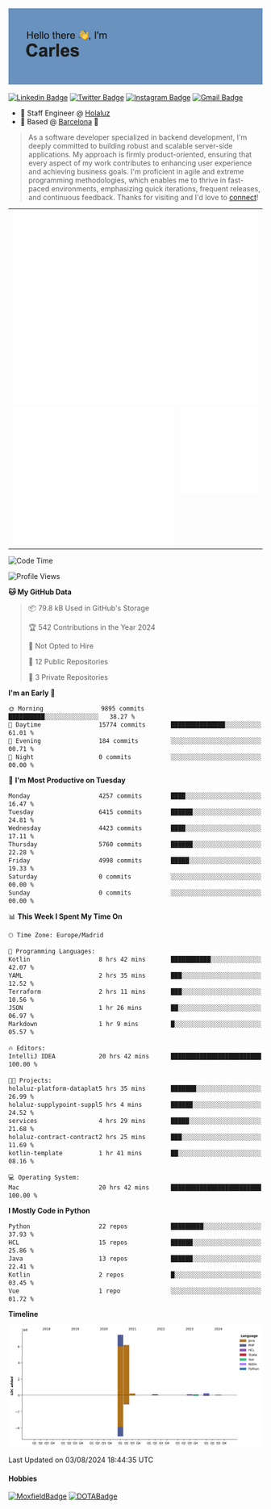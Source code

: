 <img src="header.png" alt="header">

[![Linkedin Badge](https://img.shields.io/badge/-cdespona-blue?style=flat&logo=Linkedin&logoColor=white&link=https://www.linkedin.com/in/carles-david-espona-casas-56219b11/)](https://www.linkedin.com/in/carles-david-espona-casas-56219b11/)
[![Twitter Badge](https://img.shields.io/badge/-@__cdespona-1ca0f1?style=flat&labelColor=1ca0f1&logo=twitter&logoColor=white&link=https://twitter.com/CDEspona)](https://twitter.com/CDEspona)
[![Instagram Badge](https://img.shields.io/badge/-@__cdespona-purple?style=flat&logo=instagram&logoColor=white&link=https://www.instagram.com/cdespona/)](https://www.instagram.com/cdespona/)
[![Gmail Badge](https://img.shields.io/badge/-cdespona-c14438?style=flat&logo=Gmail&logoColor=white&link=mailto:cdespona@gmail.com)](mailto:cdespona@gmail.com)

* 🔭 Staff Engineer @ [Holaluz](https://holaluz.com)
* 🏡 Based @ [Barcelona](https://www.google.es/maps/place/Barcelona) 💜

> As a software developer specialized in backend development, I'm deeply committed to building robust and scalable server-side applications. My approach is firmly product-oriented, ensuring that every aspect of my work contributes to enhancing user experience and achieving business goals. I'm proficient in agile and extreme programming methodologies, which enables me to thrive in fast-paced environments, emphasizing quick iterations, frequent releases, and continuous feedback. Thanks for visiting and I'd love to [connect](https://www.linkedin.com/in/carles-david-espona-casas-56219b11/)!

<table style="border-collapse: collapse; border: none;"> 
  <tbody>
  <tr style="border: none;">
    <td colspan="2" style="border: none; vertical-align: top;">
      <img src="summary.svg" alt="summary">
      <img src="activity-community.svg" alt="act-comm">
      <img src="repositories.svg" alt="repo">
    </td>
  </tr>
  <tr>
    <td style="border: none; vertical-align: top;">
      <img src="metrics.plugin.isocalendar.fullyear.svg" alt="calendar">
      <img src="topics.svg" alt="topics">
    </td>
    <td style="border: none; vertical-align: top;">
      <img src="achievements.svg" alt="achievements">
    </td>
  </tr>
  </tbody>
</table>

<!--START_SECTION:waka-->
![Code Time](http://img.shields.io/badge/Code%20Time-100%20hrs%2034%20mins-blue)

![Profile Views](http://img.shields.io/badge/Profile%20Views-0-blue)

**🐱 My GitHub Data** 

> 📦 79.8 kB Used in GitHub's Storage 
 > 
> 🏆 542 Contributions in the Year 2024
 > 
> 🚫 Not Opted to Hire
 > 
> 📜 12 Public Repositories 
 > 
> 🔑 3 Private Repositories 
 > 
**I'm an Early 🐤** 

```text
🌞 Morning                9895 commits        ██████████░░░░░░░░░░░░░░░   38.27 % 
🌆 Daytime                15774 commits       ███████████████░░░░░░░░░░   61.01 % 
🌃 Evening                184 commits         ░░░░░░░░░░░░░░░░░░░░░░░░░   00.71 % 
🌙 Night                  0 commits           ░░░░░░░░░░░░░░░░░░░░░░░░░   00.00 % 
```
📅 **I'm Most Productive on Tuesday** 

```text
Monday                   4257 commits        ████░░░░░░░░░░░░░░░░░░░░░   16.47 % 
Tuesday                  6415 commits        ██████░░░░░░░░░░░░░░░░░░░   24.81 % 
Wednesday                4423 commits        ████░░░░░░░░░░░░░░░░░░░░░   17.11 % 
Thursday                 5760 commits        ██████░░░░░░░░░░░░░░░░░░░   22.28 % 
Friday                   4998 commits        █████░░░░░░░░░░░░░░░░░░░░   19.33 % 
Saturday                 0 commits           ░░░░░░░░░░░░░░░░░░░░░░░░░   00.00 % 
Sunday                   0 commits           ░░░░░░░░░░░░░░░░░░░░░░░░░   00.00 % 
```


📊 **This Week I Spent My Time On** 

```text
🕑︎ Time Zone: Europe/Madrid

💬 Programming Languages: 
Kotlin                   8 hrs 42 mins       ███████████░░░░░░░░░░░░░░   42.07 % 
YAML                     2 hrs 35 mins       ███░░░░░░░░░░░░░░░░░░░░░░   12.52 % 
Terraform                2 hrs 11 mins       ███░░░░░░░░░░░░░░░░░░░░░░   10.56 % 
JSON                     1 hr 26 mins        ██░░░░░░░░░░░░░░░░░░░░░░░   06.97 % 
Markdown                 1 hr 9 mins         █░░░░░░░░░░░░░░░░░░░░░░░░   05.57 % 

🔥 Editors: 
IntelliJ IDEA            20 hrs 42 mins      █████████████████████████   100.00 % 

🐱‍💻 Projects: 
holaluz-platform-dataplat5 hrs 35 mins       ███████░░░░░░░░░░░░░░░░░░   26.99 % 
holaluz-supplypoint-suppl5 hrs 4 mins        ██████░░░░░░░░░░░░░░░░░░░   24.52 % 
services                 4 hrs 29 mins       █████░░░░░░░░░░░░░░░░░░░░   21.68 % 
holaluz-contract-contract2 hrs 25 mins       ███░░░░░░░░░░░░░░░░░░░░░░   11.69 % 
kotlin-template          1 hr 41 mins        ██░░░░░░░░░░░░░░░░░░░░░░░   08.16 % 

💻 Operating System: 
Mac                      20 hrs 42 mins      █████████████████████████   100.00 % 
```

**I Mostly Code in Python** 

```text
Python                   22 repos            █████████░░░░░░░░░░░░░░░░   37.93 % 
HCL                      15 repos            ██████░░░░░░░░░░░░░░░░░░░   25.86 % 
Java                     13 repos            ██████░░░░░░░░░░░░░░░░░░░   22.41 % 
Kotlin                   2 repos             █░░░░░░░░░░░░░░░░░░░░░░░░   03.45 % 
Vue                      1 repo              ░░░░░░░░░░░░░░░░░░░░░░░░░   01.72 % 
```



**Timeline**

![Lines of Code chart](https://raw.githubusercontent.com/cdespona/cdespona/main/assets/bar_graph.png)


 Last Updated on 03/08/2024 18:44:35 UTC
<!--END_SECTION:waka-->

#### Hobbies
[![MoxfieldBadge](https://img.shields.io/badge/MTG%20Commander-Cdespona-8A2BE2)](https://www.moxfield.com/users/Cdespona)
[![DOTABadge](https://img.shields.io/badge/DOTA2-GRV-red)](https://es.dotabuff.com/players/63807915)
